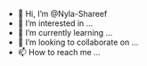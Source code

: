 - 👋 Hi, I’m @Nyla-Shareef
- 👀 I’m interested in ...
- 🌱 I’m currently learning ...
- 💞️ I’m looking to collaborate on ...
- 📫 How to reach me ...

<!---
Nyla-Shareef/Nyla-Shareef is a ✨ special ✨ repository because its `README.md` (this file) appears on your GitHub profile.
You can click the Preview link to take a look at your changes.
--->
